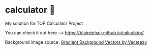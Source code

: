 # calculator 🧮
My solution for TOP Calculator Project

You can check it out here --> https://blairstchair.github.io/calculator/

Background image source: <a href="https://www.vecteezy.com/free-vector/gradient-background">Gradient Background Vectors by Vecteezy</a>
